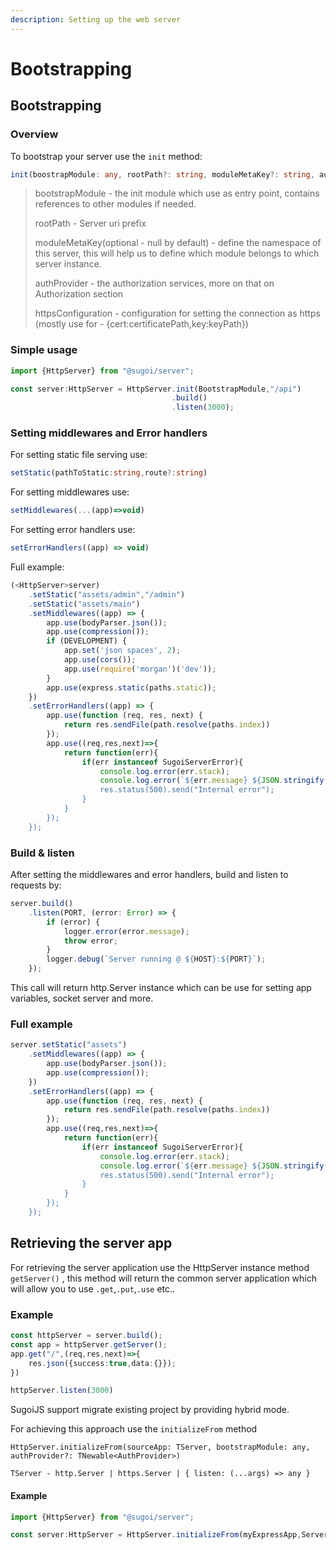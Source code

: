 ```yaml
---
description: Setting up the web server
---
```


# Bootstrapping

## Bootstrapping

### Overview

To bootstrap your server use the `init` method:

```typescript
init(boostrapModule: any, rootPath?: string, moduleMetaKey?: string, authProvider?: AuthProvider,httpsConfiguration:any)
```

> bootstrapModule - the init module which use as entry point, contains references to other modules if needed.
>
> rootPath - Server uri prefix
>
> moduleMetaKey\(optional - null by default\) - define the namespace of this server, this will help us to define which module belongs to which server instance. 
>
> authProvider - the authorization services, more on that on Authorization section
>
> httpsConfiguration -  configuration for setting the connection as https \(mostly use for - {cert:certificatePath,key:keyPath}\)

### Simple usage

```typescript
import {HttpServer} from "@sugoi/server";

const server:HttpServer = HttpServer.init(BootstrapModule,"/api")
                                    .build()
                                    .listen(3000);
```

### Setting middlewares and Error handlers

For setting static file serving use:

```typescript
setStatic(pathToStatic:string,route?:string)
```

For setting middlewares use:

```typescript
setMiddlewares(...(app)=>void)
```

For setting error handlers use:

```typescript
setErrorHandlers((app) => void)
```

Full example:

```typescript
(<HttpServer>server)
    .setStatic("assets/admin","/admin")
    .setStatic("assets/main")
    .setMiddlewares((app) => {
        app.use(bodyParser.json());
        app.use(compression());
        if (DEVELOPMENT) {
            app.set('json spaces', 2);
            app.use(cors());
            app.use(require('morgan')('dev'));
        }
        app.use(express.static(paths.static));
    })
    .setErrorHandlers((app) => {
        app.use(function (req, res, next) {
            return res.sendFile(path.resolve(paths.index))
        });
        app.use((req,res,next)=>{
            return function(err){
                if(err instanceof SugoiServerError){
                    console.log.error(err.stack);
                    console.log.error(`${err.message} ${JSON.stringify(err.data)});
                    res.status(500).send("Internal error");
                }
            }
        });
    });
```

#### 

### Build & listen

After setting the middlewares and error handlers, build and listen to requests by:

```typescript
server.build()
    .listen(PORT, (error: Error) => {
        if (error) {
            logger.error(error.message);
            throw error;
        }
        logger.debug(`Server running @ ${HOST}:${PORT}`);
    });
```

This call will return http.Server instance which can be use for setting app variables, socket server and more.

### Full example

```typescript
server.setStatic("assets")
    .setMiddlewares((app) => {
        app.use(bodyParser.json());
        app.use(compression());
    })
    .setErrorHandlers((app) => {
        app.use(function (req, res, next) {
            return res.sendFile(path.resolve(paths.index))
        });
        app.use((req,res,next)=>{
            return function(err){
                if(err instanceof SugoiServerError){
                    console.log.error(err.stack);
                    console.log.error(`${err.message} ${JSON.stringify(err.data)});
                    res.status(500).send("Internal error");
                }
            }
        });
    });
```

## Retrieving the server app

For retrieving the server application use the HttpServer instance method `getServer()` , this method will return the common server application which will allow you to use `.get`,`.put`,`.use` etc..

### Example

```typescript
const httpServer = server.build();
const app = httpServer.getServer();
app.get("/",(req,res,next)=>{
    res.json({success:true,data:{}});
})

httpServer.listen(3000)
```

SugoiJS support migrate existing project by providing hybrid mode.

For achieving this approach use the `initializeFrom` method

`HttpServer.initializeFrom(sourceApp: TServer, bootstrapModule: any, authProvider?: TNewable<AuthProvider>)`

`TServer - http.Server | https.Server | { listen: (...args) => any }`

#### Example

```typescript
import {HttpServer} from "@sugoi/server";

const server:HttpServer = HttpServer.initializeFrom(myExpressApp,ServerModule);
```

### 

